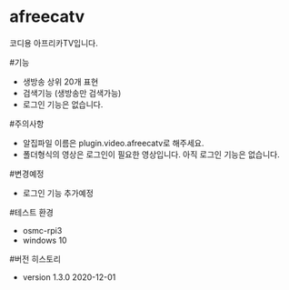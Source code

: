 # afreecatv
코디용 아프리카TV입니다.

#기능
- 생방송 상위 20개 표현
- 검색기능 (생방송만 검색가능)
- 로그인 기능은 없습니다.
 
#주의사항
- 알집파일 이름은 plugin.video.afreecatv로 해주세요.
- 폴더형식의 영상은 로그인이 필요한 영상입니다. 아직 로그인 기능은 없습니다.

#변경예정
- 로그인 기능 추가예정

#테스트 환경
- osmc-rpi3
- windows 10 

#버전 히스토리
- version 1.3.0 2020-12-01
